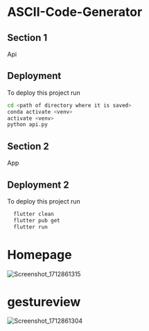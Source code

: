 
# ASCII-Code-Generator




## Section 1
Api
## Deployment

To deploy this project run

```bash
cd <path of directory where it is saved>
conda activate <venv>
activate <venv>
python api.py
```


## Section 2
App

## Deployment 2

To deploy this project run

```bash
  flutter clean
  flutter pub get
  flutter run
```
# Homepage
![Screenshot_1712861315](https://github.com/Eldringrg/ascii_code_generator/assets/58216383/4a908681-aedd-433f-bbbe-306c52b3cca0)

# gestureview
![Screenshot_1712861304](https://github.com/Eldringrg/ascii_code_generator/assets/58216383/839ad77c-64ee-4962-b024-5c557edd705d)


